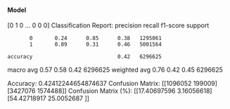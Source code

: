 #### Model
[0 1 0 ... 0 0 0]
Classification Report:
              precision    recall  f1-score   support

           0       0.24      0.85      0.38   1295061
           1       0.89      0.31      0.46   5001564

    accuracy                           0.42   6296625
   macro avg       0.57      0.58      0.42   6296625
weighted avg       0.76      0.42      0.45   6296625

Accuracy: 0.42412244654874637
Confusion Matrix:
[[1096052  199009]
 [3427076 1574488]]
Confusion Matrix (%):
[[17.40697596  3.16056618]
 [54.42718917 25.0052687 ]]
